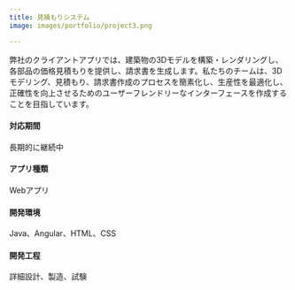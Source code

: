 ```yaml
---
title: 見積もりシステム
image: images/portfolio/project3.png

---
```

弊社のクライアントアプリでは、建築物の3Dモデルを構築・レンダリングし、各部品の価格見積もりを提供し、請求書を生成します。私たちのチームは、3Dモデリング、見積もり、請求書作成のプロセスを簡素化し、生産性を最適化し、正確性を向上させるためのユーザーフレンドリーなインターフェースを作成することを目指しています。

#### 対応期間
長期的に継続中

#### アプリ種類
Webアプリ

#### 開発環境
Java、Angular、HTML、CSS

#### 開発工程
詳細設計、製造、試験
